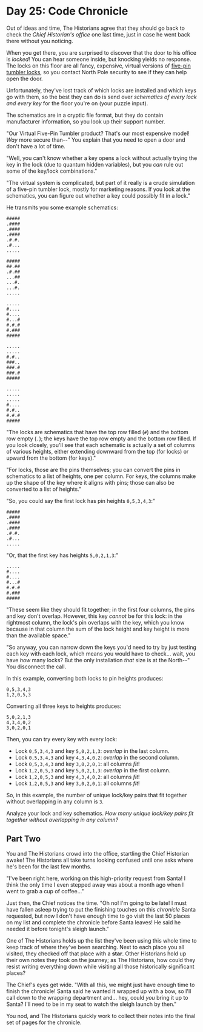 # Day 25: Code Chronicle

Out of ideas and time, The Historians agree that they should go back to check the _Chief Historian's office_
one last time, just in case he went back there without you noticing.

When you get there, you are surprised to discover that the door to his office is _locked_!
You can hear someone inside, but knocking yields no response.
The locks on this floor are all fancy, expensive, virtual versions of
[five-pin tumbler locks](https://en.wikipedia.org/wiki/Pin_tumbler_lock),
so you contact North Pole security to see if they can help open the door.

Unfortunately, they've lost track of which locks are installed and which keys go with them,
so the best they can do is send over _schematics of every lock and every key_ for the floor you're on
(your puzzle input).

The schematics are in a cryptic file format, but they do contain manufacturer information,
so you look up their support number.

"Our Virtual Five-Pin Tumbler product? That's our most expensive model! _Way_ more secure than--"
You explain that you need to open a door and don't have a lot of time.

"Well, you can't know whether a key opens a lock without actually trying the key in the lock
(due to quantum hidden variables), but you _can_ rule out some of the key/lock combinations."

"The virtual system is complicated, but part of it really is a crude simulation of a five-pin tumbler lock,
mostly for marketing reasons. If you look at the schematics, 
you can figure out whether a key could possibly fit in a lock."

He transmits you some example schematics:

```text
#####
.####
.####
.####
.#.#.
.#...
.....

#####
##.##
.#.##
...##
...#.
...#.
.....

.....
#....
#....
#...#
#.#.#
#.###
#####

.....
.....
#.#..
###..
###.#
###.#
#####

.....
.....
.....
#....
#.#..
#.#.#
#####
```

"The locks are schematics that have the top row filled (`#`) and the bottom row empty (`.`);
the keys have the top row empty and the bottom row filled.
If you look closely, you'll see that each schematic is actually a set of columns of various heights,
either extending downward from the top (for locks) or upward from the bottom (for keys)."

"For locks, those are the pins themselves;
you can convert the pins in schematics to a list of heights, one per column.
For keys, the columns make up the shape of the key where it aligns with pins;
those can also be converted to a list of heights."

"So, you could say the first lock has pin heights `0,5,3,4,3`:"

```text
#####
.####
.####
.####
.#.#.
.#...
.....
```

"Or, that the first key has heights `5,0,2,1,3`:"

```text
.....
#....
#....
#...#
#.#.#
#.###
#####
```

"These seem like they should fit together; in the first four columns, the pins and key don't overlap.
However, this key _cannot_ be for this lock: in the rightmost column, the lock's pin overlaps with the key,
which you know because in that column the sum of the lock height and key height is more than the available space."

"So anyway, you can narrow down the keys you'd need to try by just testing each key with each lock,
which means you would have to check... wait, you have _how_ many locks?
But the only installation _that_ size is at the North--" You disconnect the call.

In this example, converting both locks to pin heights produces:

```text
0,5,3,4,3
1,2,0,5,3
```

Converting all three keys to heights produces:

```text
5,0,2,1,3
4,3,4,0,2
3,0,2,0,1
```

Then, you can try every key with every lock:

- Lock `0,5,3,4,3` and key `5,0,2,1,3`: _overlap_ in the last column.
- Lock `0,5,3,4,3` and key `4,3,4,0,2`: _overlap_ in the second column.
- Lock `0,5,3,4,3` and key `3,0,2,0,1`: all columns _fit_!
- Lock `1,2,0,5,3` and key `5,0,2,1,3`: _overlap_ in the first column.
- Lock `1,2,0,5,3` and key `4,3,4,0,2`: all columns _fit_!
- Lock `1,2,0,5,3` and key `3,0,2,0,1`: all columns _fit_!

So, in this example, the number of unique lock/key pairs that fit together without overlapping in any column is `3`.

Analyze your lock and key schematics.
_How many unique lock/key pairs fit together without overlapping in any column?_

## Part Two

You and The Historians crowd into the office, startling the Chief Historian awake!
The Historians all take turns looking confused until one asks where he's been for the last few months.

"I've been right here, working on this high-priority request from Santa!
I think the only time I even stepped away was about a month ago when I went to grab a cup of coffee..."

Just then, the Chief notices the time.
"Oh no! I'm going to be late!
I must have fallen asleep trying to put the finishing touches on this _chronicle_ Santa requested,
but now I don't have enough time to go visit the last 50 places on my list and complete the chronicle before Santa leaves!
He said he needed it before tonight's sleigh launch."

One of The Historians holds up the list they've been using this whole time to keep track of where they've been searching.
Next to each place you all visited, they checked off that place with a __star__.
Other Historians hold up their own notes they took on the journey;
as The Historians, how could they resist writing everything down while visiting all those historically significant places?

The Chief's eyes get wide. "With all this, we might just have enough time to finish the chronicle!
Santa said he wanted it wrapped up with a bow, so I'll call down to the wrapping department and...
hey, could _you_ bring it up to Santa? I'll need to be in my seat to watch the sleigh launch by then."

You nod, and The Historians quickly work to collect their notes into the final set of pages for the chronicle.
